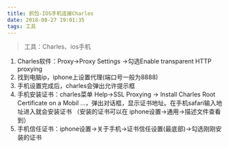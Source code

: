 ```yaml
---
title: 抓包-IOS手机连接Charles
date: 2018-08-27 19:01:35
tags: 工具
---
```


>工具：Charles、ios手机

1. Charles软件：Proxy->Proxy Settings ->勾选Enable transparent HTTP proxying
2. 找到电脑ip，iphone上设置代理(端口号一般为8888)
3. 手机设置完成后，charles会弹出允许提示框
4. 手机安装证书：charles菜单 Help->SSL Proxying -> Install Charles Root Certificate on a Mobil …，弹出对话框，显示证书地址。在手机safari输入地址进入就会安装证书
（安装的证书可以在 iphone设置->通用->描述文件查看到）
5. 手机信任证书：iphone设置->关于手机->证书信任设置(最底部)->勾选刚刚安装的证书

